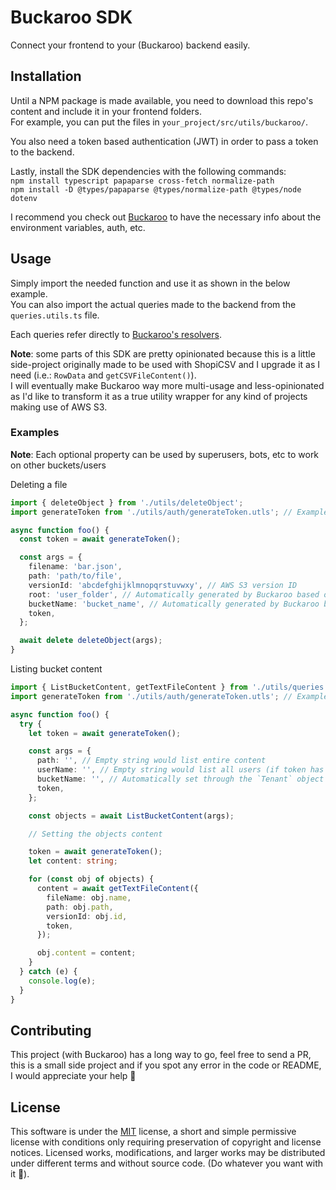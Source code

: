 # Buckaroo SDK

Connect your frontend to your (Buckaroo) backend easily.

## Installation

Until a NPM package is made available, you need to download this repo's content and include it in your frontend folders.  
For example, you can put the files in `your_project/src/utils/buckaroo/`.

You also need a token based authentication (JWT) in order to pass a token to the backend.

Lastly, install the SDK dependencies with the following commands:  
`npm install typescript papaparse cross-fetch normalize-path`  
`npm install -D @types/papaparse @types/normalize-path @types/node dotenv`

I recommend you check out [Buckaroo](https://www.github.com/ZyriabDsgn/Buckaroo) to have the necessary info about the environment variables, auth, etc.

## Usage

Simply import the needed function and use it as shown in the below example.  
You can also import the actual queries made to the backend from the `queries.utils.ts` file.

Each queries refer directly to [Buckaroo's resolvers](https://github.com/ZyriabDsgn/Buckaroo/blob/main/src/graphql/resolvers/resolvers.ts).

**Note**: some parts of this SDK are pretty opinionated because this is a little side-project originally made to be used with ShopiCSV and I upgrade it as I need (i.e.: `RowData` and `getCSVFileContent()`).  
I will eventually make Buckaroo way more multi-usage and less-opinionated as I'd like to transform it as a true utility wrapper for any kind of projects making use of AWS S3.

### Examples

**Note**: Each optional property can be used by superusers, bots, etc to work on other buckets/users

Deleting a file

```ts
import { deleteObject } from './utils/deleteObject';
import generateToken from './utils/auth/generateToken.utls'; // Example function

async function foo() {
  const token = await generateToken();

  const args = {
    filename: 'bar.json',
    path: 'path/to/file',
    versionId: 'abcdefghijklmnopqrstuvwxy', // AWS S3 version ID
    root: 'user_folder', // Automatically generated by Buckaroo based on the auth token metadata
    bucketName: 'bucket_name', // Automatically generated by Buckaroo based on the auth token metadata
    token,
  };

  await delete deleteObject(args);
}
```

Listing bucket content

```ts
import { ListBucketContent, getTextFileContent } from './utils/queries.utils';
import generateToken from './utils/auth/generateToken.utls'; // Example function

async function foo() {
  try {
    let token = await generateToken();

    const args = {
      path: '', // Empty string would list entire content
      userName: '', // Empty string would list all users (if token has the right permissions)
      bucketName: '', // Automatically set through the `Tenant` object in Buckaroo
      token,
    };

    const objects = await ListBucketContent(args);

    // Setting the objects content

    token = await generateToken();
    let content: string;

    for (const obj of objects) {
      content = await getTextFileContent({
        fileName: obj.name,
        path: obj.path,
        versionId: obj.id,
        token,
      });

      obj.content = content;
    }
  } catch (e) {
    console.log(e);
  }
}
```

## Contributing

This project (with Buckaroo) has a long way to go, feel free to send a PR, this is a small side project and if you spot any error in the code or README, I would appreciate your help 🙂

## License

This software is under the [MIT](https://choosealicense.com/licenses/mit/) license, a short and simple permissive license with conditions only requiring preservation of copyright and license notices. Licensed works, modifications, and larger works may be distributed under different terms and without source code. (Do whatever you want with it 🤙).
